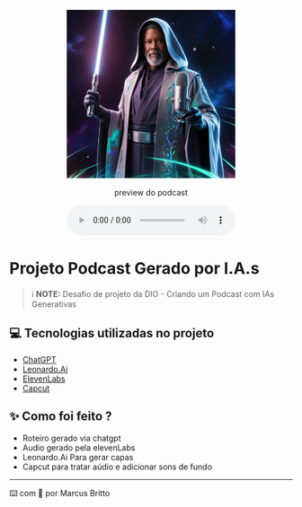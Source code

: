 <p align="center">
<img 
    src="./assets/capa.png"
    width="300"
/>
</p>

<p align="center">
    preview do podcast
</p>

<div align="center">
    <audio src="output/podcast_code_wars_editado.MP3" controls title="Podcast editado"></audio>
</div>

# Projeto Podcast Gerado por I.A.s


 > ℹ️ **NOTE:** Desafio de projeto da DIO - Criando um Podcast com IAs Generativas

## 💻 Tecnologias utilizadas no projeto

- [ChatGPT](https://chat.openai.com/) 
- [Leonardo.Ai](https://app.leonardo.ai/image-generation)
- [ElevenLabs](https://beta.elevenlabs.io/)
- [Capcut](https://www.capcut.com/pt-br/)

## ✨ Como foi feito ?

- Roteiro gerado via chatgpt
- Audio gerado pela elevenLabs
- Leonardo.Ai Para gerar capas
- Capcut para tratar aúdio e adicionar sons de fundo


---

⌨️ com 💜 por Marcus Britto
